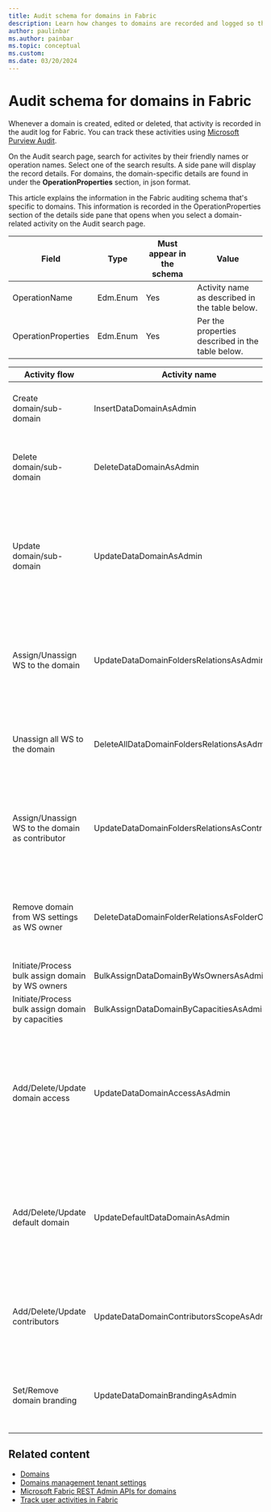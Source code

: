 ```yaml
---
title: Audit schema for domains in Fabric
description: Learn how changes to domains are recorded and logged so that you can track them in the unified audit log or Fabric activity log.
author: paulinbar
ms.author: painbar
ms.topic: conceptual
ms.custom:
ms.date: 03/20/2024
---
```


# Audit schema for domains in Fabric

Whenever a domain is created, edited or deleted, that activity is recorded in the audit log for Fabric. You can track these activities using [Microsoft Purview Audit](XXX).

On the Audit search page, search for activites by their friendly names or operation names. Select one of the search results. A side pane will display the record details. For domains, the domain-specific details are found in under the **OperationProperties** section, in json format.

This article explains the information in the Fabric auditing schema that's specific to domains. This information is recorded in the OperationProperties section of the details side pane that opens when you select a domain-related activity on the Audit search page.

| Field | Type | Must appear in the schema | Value |
|---|---|---|---|
| OperationName | Edm.Enum | Yes | Activity name as described in the table below. |
| OperationProperties | Edm.Enum | Yes | Per the properties described in the table below. |

| Activity flow | Activity name | Properties |
|---|---|---|
| Create domain/sub-domain | InsertDataDomainAsAdmin | operationName: InsertDataDomainAsAdmin,<br>operationProperties:<br>DataDomainObjectId: \<Guid\><br>DataDomainDisplayName: \<String\><br>ParentObjectId?: \<Guid\><br>|
| Delete domain/sub-domain | DeleteDataDomainAsAdmin | operationName: "DeleteDataDomainAsAdmin",<br>operationProperties: {<br>- DataDomainObjectId: \<Guid\>,<br>- DataDomainDisplayName: \<String\><br>- ParentObjectId?: \<Guid\><br>} |
| Update domain/sub-domain | UpdateDataDomainAsAdmin | operationName: "UpdateDefaultDataDomainAsAdmin",<br>operationProperties: {<br>DataDomainObjectId: \<Guid\>,<br>DataDomainDisplayName: \< String \><br>ParentObjectId?: \<Guid\><br>UsersToSetCounter?: \<Long\>,<br>UsersToUnsetCounter?: \<Long\>,<br>GroupsToSetCounter?: \<Long\>,<br>GroupsToUnsetCounter?:  \<Long\><br>} |
| Assign/Unassign WS to the domain | UpdateDataDomainFoldersRelationsAsAdmin | operationName: "UpdateDataDomainFoldersRelationsAsAdmin",<br>operationProperties: {<br>DataDomainObjectId: \<Guid\>,<br>DataDomainDisplayName: \<String\><br>ParentObjectId?: \<Guid\><br>FoldersToSetCounter?: \<Long\><br>FoldersToUnsetCount?: \<Long\><br>} |
| Unassign all WS to the domain | DeleteAllDataDomainFoldersRelationsAsAdmin | operationName: "DeleteAllDataDomainFoldersRelationsAsAdmin",<br>operationProperties: {<br>DataDomainObjectId: \<Guid\>,<br>DataDomainDisplayName: \<String\><br>ParentObjectId?: \<Guid\><br>} |
| Assign/Unassign WS to the domain as contributor | UpdateDataDomainFoldersRelationsAsContributor | operationName: "UpdateDataDomainFoldersRelationsAsContributor",<br>operationProperties: {<br>DataDomainObjectId: \<Guid\>,<br>DataDomainDisplayName: \<String\><br>ParentObjectId?: \<Guid\><br>FoldersToSetCounter?: \<Long\><br>FoldersToUnsetCount?: \<Long\><br>} |
| Remove domain from WS settings as WS owner | DeleteDataDomainFolderRelationsAsFolderOwner | operationName: "DeleteDataDomainFoldersRelationsAsFolderOwner",<br>operationProperties: {<br>DataDomainObjectId: \<Guid\>,<br>DataDomainDisplayName: \<String\><br>ParentObjectId?: \<Guid\><br>FolderId?: \<Long\><br>} |
| Initiate/Process bulk assign domain by WS owners | BulkAssignDataDomainByWsOwnersAsAdmin? | |
| Initiate/Process bulk assign domain by capacities | BulkAssignDataDomainByCapacitiesAsAdmin? | |
| Add/Delete/Update domain access | UpdateDataDomainAccessAsAdmin | operationName: "UpdateDataDomainAccessAsAdmin",<br>operationProperties: [{ParentObjectId?: operationProperties: {<br>DataDomainObjectId: \<Guid\>,<br>DataDomainDisplayName: \<String\><br>ParentObjectId?: \<Guid\><br>Value: \<Long\>, //Admin/contributor<br>UsersToSetCounter?: \<Long\>,<br>UsersToUnsetCounter?: \<Long\>,<br>GroupsToSetCounter?: \<Long\>,<br>GroupsToUnsetCounter?:  \<Long\><br>} |
| Add/Delete/Update default domain | UpdateDefaultDataDomainAsAdmin | operationName: "UpdateDefaultDataDomainAsAdmin",<br>operationProperties: {<br>DataDomainObjectId: \<Guid\>,<br>DataDomainDisplayName: \<String\><br>ParentObjectId?: \<Guid\><br>UsersToSetCounter?: \<Long\>,<br>UsersToUnsetCounter?: \<Long\>,<br>GroupsToSetCounter?: \<Long\>,<br>GroupsToUnsetCounter?:  \<Long\><br>} |
| Add/Delete/Update contributors | UpdateDataDomainContributorsScopeAsAdmin | operationName: "UpdateDataDomainContributorsScopeAsAdmin",<br>operationProperties: {<br>DataDomainObjectId: \<Guid\>,<br>DataDomainDisplayName: \<String\><br>ParentObjectId?: \<Guid\><br>Value: \<Long\>, //contribution Scope<br>} |
| Set/Remove domain branding | UpdateDataDomainBrandingAsAdmin | operationName: "UpdateDataDomainBranding",<br>operationProperties: {<br>DataDomainObjectId: \<Guid\>,<br>DataDomainDisplayName: \<String\><br>ParentObjectId?: \<Guid\><br>Value: \<Long\>, //contribution Scope<br>} |

## Related content

* [Domains](./domains.md)
* [Domains management tenant settings](../admin/service-admin-portal-domain-management-settings.md)
* [Microsoft Fabric REST Admin APIs for domains](/rest/api/fabric/admin/domains)
* [Track user activities in Fabric](../admin/track-user-activities.md)